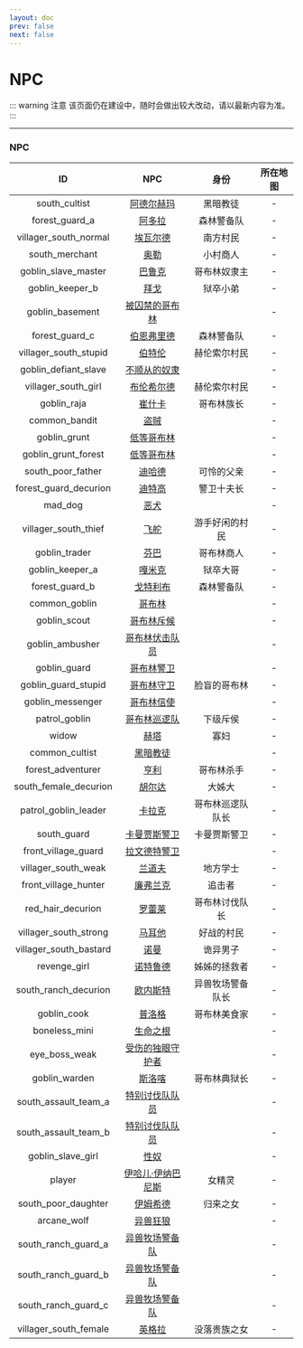 ```yaml
---
layout: doc
prev: false
next: false
---
```


# NPC

::: warning 注意
该页面仍在建设中，随时会做出较大改动，请以最新内容为准。
:::

---

### NPC

| ID | NPC | 身份 | 所在地图 |
| :-: | :-: | :-: | :-: |
| south_cultist | [阿德尔赫玛](#/) | 黑暗教徒 | - |
| forest_guard_a | [阿多拉](#/) | 森林警备队 | - |
| villager_south_normal | [埃瓦尔德](#/) | 南方村民 | - |
| south_merchant | [奥勒](#/) | 小村商人 | - |
| goblin_slave_master | [巴鲁克](#/) | 哥布林奴隶主 | - |
| goblin_keeper_b | [拜戈](#/) | 狱卒小弟 | - |
| goblin_basement | [被囚禁的哥布林](#/) |  | - |
| forest_guard_c | [伯恩弗里德](#/) | 森林警备队 | - |
| villager_south_stupid | [伯特伦](#/) | 赫伦索尔村民 | - |
| goblin_defiant_slave | [不顺从的奴隶](#/) |  | - |
| villager_south_girl | [布伦希尔德](#/) | 赫伦索尔村民 | - |
| goblin_raja | [崔什卡](#/) | 哥布林族长 | - |
| common_bandit | [盗贼](#/) |  | - |
| goblin_grunt | [低等哥布林](#/) |  | - |
| goblin_grunt_forest | [低等哥布林](#/) |  | - |
| south_poor_father | [迪哈德](#/) | 可怜的父亲 | - |
| forest_guard_decurion | [迪特高](#/) | 警卫十夫长 | - |
| mad_dog | [恶犬](#/) |  | - |
| villager_south_thief | [飞舵](#/) | 游手好闲的村民 | - |
| goblin_trader | [芬巴](#/) | 哥布林商人 | - |
| goblin_keeper_a | [嘎米克](#/) | 狱卒大哥 | - |
| forest_guard_b | [戈特利布](#/) | 森林警备队 | - |
| common_goblin | [哥布林](#/) |  | - |
| goblin_scout | [哥布林斥候](#/) |  | - |
| goblin_ambusher | [哥布林伏击队员](#/) |  | - |
| goblin_guard | [哥布林警卫](#/) |  | - |
| goblin_guard_stupid | [哥布林守卫](#/) | 脸盲的哥布林 | - |
| goblin_messenger | [哥布林信使](#/) |  | - |
| patrol_goblin | [哥布林巡逻队](#/) | 下级斥侯 | - |
| widow | [赫塔](#/) | 寡妇 | - |
| common_cultist | [黑暗教徒](#/) |  | - |
| forest_adventurer | [亨利](#/) | 哥布林杀手 | - |
| south_female_decurion | [胡尔达](#/) | 大姊大 | - |
| patrol_goblin_leader | [卡拉克](#/) | 哥布林巡逻队队长 | - |
| south_guard | [卡曼贾斯警卫](#/) | 卡曼贾斯警卫 | - |
| front_village_guard | [拉文德特警卫](#/) |  | - |
| villager_south_weak | [兰道夫](#/) | 地方学士 | - |
| front_village_hunter | [廉弗兰克](#/) | 追击者 | - |
| red_hair_decurion | [罗蕾莱](#/) | 哥布林讨伐队长 | - |
| villager_south_strong | [马耳他](#/) | 好战的村民 | - |
| villager_south_bastard | [诺曼](#/) | 诡异男子 | - |
| revenge_girl | [诺特鲁德](#/) | 姊姊的拯救者 | - |
| south_ranch_decurion | [欧内斯特](#/) | 异兽牧场警备队长 | - |
| goblin_cook | [普洛格](#/) | 哥布林美食家 | - |
| boneless_mini | [生命之根](#/) |  | - |
| eye_boss_weak | [受伤的独眼守护者](#/) |  | - |
| goblin_warden | [斯洛喀](#/) | 哥布林典狱长 | - |
| south_assault_team_a | [特别讨伐队队员](#/) |  | - |
| south_assault_team_b | [特别讨伐队队员](#/) |  | - |
| goblin_slave_girl | [性奴](#/) |  | - |
| player | [伊哈儿·伊纳巴尼斯](#/) | 女精灵 | - |
| south_poor_daughter | [伊姆希德](#/) | 归来之女 | - |
| arcane_wolf | [异兽狂狼](#/) |  | - |
| south_ranch_guard_a | [异兽牧场警备队](#/) |  | - |
| south_ranch_guard_b | [异兽牧场警备队](#/) |  | - |
| south_ranch_guard_c | [异兽牧场警备队](#/) |  | - |
| villager_south_female | [英格拉](#/) | 没落贵族之女 | - |


[荒野十字路口]: #/
[卡曼贾斯]: #/
[卡曼贾斯郊外]: #/
[枯瘦山脉]: #/
[青铜道]: #/

<style module>
  .img {max-width: 72px; max-height: 72px; margin: 0 auto;}
  .th {min-width: 120px}
</style>
